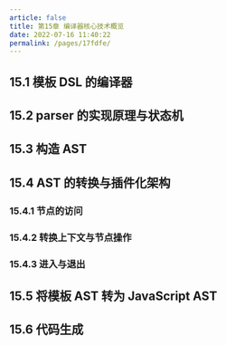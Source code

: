 ```yaml
---
article: false
title: 第15章 编译器核心技术概览
date: 2022-07-16 11:40:22
permalink: /pages/17fdfe/
---
```

## 15.1 模板 DSL 的编译器

## 15.2 parser 的实现原理与状态机

## 15.3 构造 AST

## 15.4 AST 的转换与插件化架构

### 15.4.1 节点的访问

### 15.4.2 转换上下文与节点操作

### 15.4.3 进入与退出

## 15.5 将模板 AST 转为 JavaScript AST

## 15.6 代码生成